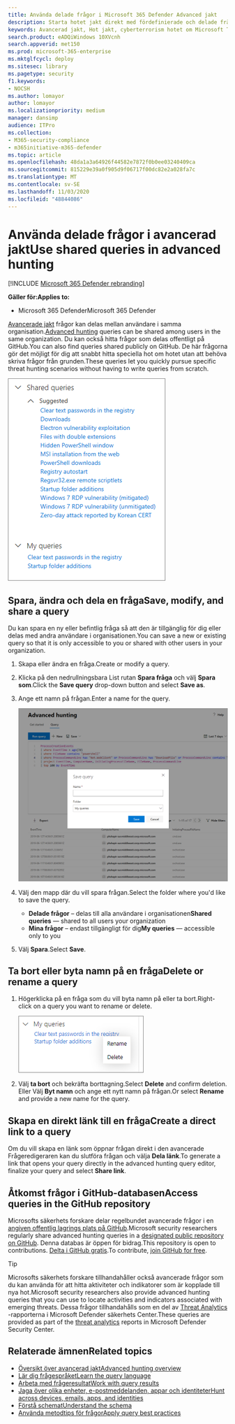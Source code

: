```yaml
---
title: Använda delade frågor i Microsoft 365 Defender Advanced jakt
description: Starta hotet jakt direkt med fördefinierade och delade frågor. Dela dina frågor till allmänheten eller till din organisation.
keywords: Avancerad jakt, Hot jakt, cyberterrorism hotet om Microsoft Threat Protection, Microsoft 365, MTP, m365, sökning, frågor, telemetri, anpassade identifieringar, schema, kusto, GitHub repo, mina frågor, delade frågor
search.product: eADQiWindows 10XVcnh
search.appverid: met150
ms.prod: microsoft-365-enterprise
ms.mktglfcycl: deploy
ms.sitesec: library
ms.pagetype: security
f1.keywords:
- NOCSH
ms.author: lomayor
author: lomayor
ms.localizationpriority: medium
manager: dansimp
audience: ITPro
ms.collection:
- M365-security-compliance
- m365initiative-m365-defender
ms.topic: article
ms.openlocfilehash: 48da1a3a64926f44582e7872f0b0ee03240409ca
ms.sourcegitcommit: 815229e39a0f905d9f06717f00dc82e2a028fa7c
ms.translationtype: MT
ms.contentlocale: sv-SE
ms.lasthandoff: 11/03/2020
ms.locfileid: "48844086"
---
```

# <a name="use-shared-queries-in-advanced-hunting"></a><span data-ttu-id="17ac2-105">Använda delade frågor i avancerad jakt</span><span class="sxs-lookup"><span data-stu-id="17ac2-105">Use shared queries in advanced hunting</span></span>

[!INCLUDE [Microsoft 365 Defender rebranding](../includes/microsoft-defender.md)]


<span data-ttu-id="17ac2-106">**Gäller för:**</span><span class="sxs-lookup"><span data-stu-id="17ac2-106">**Applies to:**</span></span>
- <span data-ttu-id="17ac2-107">Microsoft 365 Defender</span><span class="sxs-lookup"><span data-stu-id="17ac2-107">Microsoft 365 Defender</span></span>



<span data-ttu-id="17ac2-108">[Avancerade jakt](advanced-hunting-overview.md) frågor kan delas mellan användare i samma organisation.</span><span class="sxs-lookup"><span data-stu-id="17ac2-108">[Advanced hunting](advanced-hunting-overview.md) queries can be shared among users in the same organization.</span></span> <span data-ttu-id="17ac2-109">Du kan också hitta frågor som delas offentligt på GitHub.</span><span class="sxs-lookup"><span data-stu-id="17ac2-109">You can also find queries shared publicly on GitHub.</span></span> <span data-ttu-id="17ac2-110">De här frågorna gör det möjligt för dig att snabbt hitta speciella hot om hotet utan att behöva skriva frågor från grunden.</span><span class="sxs-lookup"><span data-stu-id="17ac2-110">These queries let you quickly pursue specific threat hunting scenarios without having to write queries from scratch.</span></span>

![Bild av delade frågor](../../media/advanced-hunting-shared-queries.png)

## <a name="save-modify-and-share-a-query"></a><span data-ttu-id="17ac2-112">Spara, ändra och dela en fråga</span><span class="sxs-lookup"><span data-stu-id="17ac2-112">Save, modify, and share a query</span></span>
<span data-ttu-id="17ac2-113">Du kan spara en ny eller befintlig fråga så att den är tillgänglig för dig eller delas med andra användare i organisationen.</span><span class="sxs-lookup"><span data-stu-id="17ac2-113">You can save a new or existing query so that it is only accessible to you or shared with other users in your organization.</span></span> 

1. <span data-ttu-id="17ac2-114">Skapa eller ändra en fråga.</span><span class="sxs-lookup"><span data-stu-id="17ac2-114">Create or modify a query.</span></span> 

2. <span data-ttu-id="17ac2-115">Klicka på den nedrullningsbara List rutan **Spara fråga** och välj **Spara som**.</span><span class="sxs-lookup"><span data-stu-id="17ac2-115">Click the **Save query** drop-down button and select **Save as**.</span></span>
    
3. <span data-ttu-id="17ac2-116">Ange ett namn på frågan.</span><span class="sxs-lookup"><span data-stu-id="17ac2-116">Enter a name for the query.</span></span> 

   ![Bild av hur du sparar en fråga](../../media/advanced-hunting-save-query.png)

4. <span data-ttu-id="17ac2-118">Välj den mapp där du vill spara frågan.</span><span class="sxs-lookup"><span data-stu-id="17ac2-118">Select the folder where you'd like to save the query.</span></span>
    - <span data-ttu-id="17ac2-119">**Delade frågor** – delas till alla användare i organisationen</span><span class="sxs-lookup"><span data-stu-id="17ac2-119">**Shared queries** — shared to all users your organization</span></span>
    - <span data-ttu-id="17ac2-120">**Mina frågor** – endast tillgängligt för dig</span><span class="sxs-lookup"><span data-stu-id="17ac2-120">**My queries** — accessible only to you</span></span>
    
5. <span data-ttu-id="17ac2-121">Välj **Spara**.</span><span class="sxs-lookup"><span data-stu-id="17ac2-121">Select **Save**.</span></span> 

## <a name="delete-or-rename-a-query"></a><span data-ttu-id="17ac2-122">Ta bort eller byta namn på en fråga</span><span class="sxs-lookup"><span data-stu-id="17ac2-122">Delete or rename a query</span></span>
1. <span data-ttu-id="17ac2-123">Högerklicka på en fråga som du vill byta namn på eller ta bort.</span><span class="sxs-lookup"><span data-stu-id="17ac2-123">Right-click on a query you want to rename or delete.</span></span>

    ![Bild av en borttagnings fråga](../../media/advanced_hunting_delete_rename.png)

2. <span data-ttu-id="17ac2-125">Välj **ta bort** och bekräfta borttagning.</span><span class="sxs-lookup"><span data-stu-id="17ac2-125">Select **Delete** and confirm deletion.</span></span> <span data-ttu-id="17ac2-126">Eller Välj **Byt namn** och ange ett nytt namn på frågan.</span><span class="sxs-lookup"><span data-stu-id="17ac2-126">Or select **Rename** and provide a new name for the query.</span></span>

## <a name="create-a-direct-link-to-a-query"></a><span data-ttu-id="17ac2-127">Skapa en direkt länk till en fråga</span><span class="sxs-lookup"><span data-stu-id="17ac2-127">Create a direct link to a query</span></span>
<span data-ttu-id="17ac2-128">Om du vill skapa en länk som öppnar frågan direkt i den avancerade Frågeredigeraren kan du slutföra frågan och välja **Dela länk**.</span><span class="sxs-lookup"><span data-stu-id="17ac2-128">To generate a link that opens your query directly in the advanced hunting query editor, finalize your query and select **Share link**.</span></span>

## <a name="access-queries-in-the-github-repository"></a><span data-ttu-id="17ac2-129">Åtkomst frågor i GitHub-databasen</span><span class="sxs-lookup"><span data-stu-id="17ac2-129">Access queries in the GitHub repository</span></span>  
<span data-ttu-id="17ac2-130">Microsofts säkerhets forskare delar regelbundet avancerade frågor i en [angiven offentlig lagrings plats på GitHub](https://aka.ms/hunting-queries).</span><span class="sxs-lookup"><span data-stu-id="17ac2-130">Microsoft security researchers regularly share advanced hunting queries in a [designated public repository on GitHub](https://aka.ms/hunting-queries).</span></span> <span data-ttu-id="17ac2-131">Denna databas är öppen för bidrag.</span><span class="sxs-lookup"><span data-stu-id="17ac2-131">This repository is open to contributions.</span></span> <span data-ttu-id="17ac2-132">[Delta i GitHub gratis](https://github.com/).</span><span class="sxs-lookup"><span data-stu-id="17ac2-132">To contribute, [join GitHub for free](https://github.com/).</span></span>

>[!tip]
><span data-ttu-id="17ac2-133">Microsofts säkerhets forskare tillhandahåller också avancerade frågor som du kan använda för att hitta aktiviteter och indikatorer som är kopplade till nya hot.</span><span class="sxs-lookup"><span data-stu-id="17ac2-133">Microsoft security researchers also provide advanced hunting queries that you can use to locate activities and indicators associated with emerging threats.</span></span> <span data-ttu-id="17ac2-134">Dessa frågor tillhandahålls som en del av [Threat Analytics](https://docs.microsoft.com/windows/security/threat-protection/microsoft-defender-atp/threat-analytics) -rapporterna i Microsoft Defender säkerhets Center.</span><span class="sxs-lookup"><span data-stu-id="17ac2-134">These queries are provided as part of the [threat analytics](https://docs.microsoft.com/windows/security/threat-protection/microsoft-defender-atp/threat-analytics) reports in Microsoft Defender Security Center.</span></span>

## <a name="related-topics"></a><span data-ttu-id="17ac2-135">Relaterade ämnen</span><span class="sxs-lookup"><span data-stu-id="17ac2-135">Related topics</span></span>
- [<span data-ttu-id="17ac2-136">Översikt över avancerad jakt</span><span class="sxs-lookup"><span data-stu-id="17ac2-136">Advanced hunting overview</span></span>](advanced-hunting-overview.md)
- [<span data-ttu-id="17ac2-137">Lär dig frågespråket</span><span class="sxs-lookup"><span data-stu-id="17ac2-137">Learn the query language</span></span>](advanced-hunting-query-language.md)
- [<span data-ttu-id="17ac2-138">Arbeta med frågeresultat</span><span class="sxs-lookup"><span data-stu-id="17ac2-138">Work with query results</span></span>](advanced-hunting-query-results.md)
- [<span data-ttu-id="17ac2-139">Jaga över olika enheter, e-postmeddelanden, appar och identiteter</span><span class="sxs-lookup"><span data-stu-id="17ac2-139">Hunt across devices, emails, apps, and identities</span></span>](advanced-hunting-query-emails-devices.md)
- [<span data-ttu-id="17ac2-140">Förstå schemat</span><span class="sxs-lookup"><span data-stu-id="17ac2-140">Understand the schema</span></span>](advanced-hunting-schema-tables.md)
- [<span data-ttu-id="17ac2-141">Använda metodtips för frågor</span><span class="sxs-lookup"><span data-stu-id="17ac2-141">Apply query best practices</span></span>](advanced-hunting-best-practices.md)
